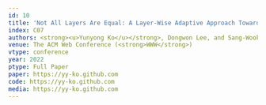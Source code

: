```yaml
---
id: 10
title: 'Not All Layers Are Equal: A Layer-Wise Adaptive Approach Toward Large-Scale DNN Training'
index: C07
authors: <strong><u>Yunyong Ko</u></strong>, Dongwon Lee, and Sang-Wook Kim
venue: The ACM Web Conference (<strong>WWW</strong>)
vtype: conference
year: 2022
ptype: Full Paper
paper: https://yy-ko.github.com
code: https://yy-ko.github.com
media: https://yy-ko.github.com
---
```

